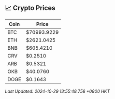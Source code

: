 ## 📈 Crypto Prices

| Coin | Price |
| ---- | ----- |
| BTC | $70993.9229 |
| ETH | $2621.0425 |
| BNB | $605.4210 |
| CRV | $0.2510 |
| ARB | $0.5321 |
| OKB | $40.0760 |
| DOGE | $0.1643 |

_Last Updated: 2024-10-29 13:55:48.758 +0800 HKT_
